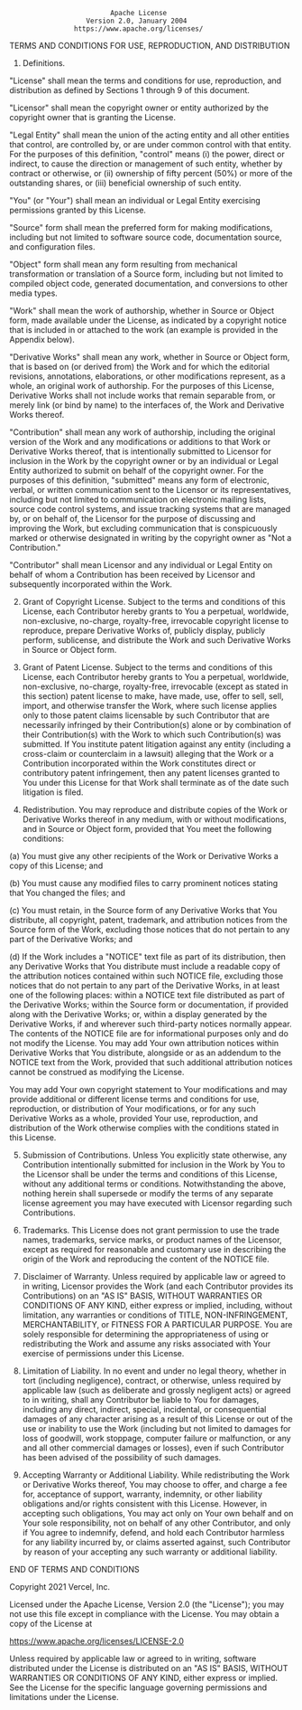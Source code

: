                              Apache License
                       Version 2.0, January 2004
                    https://www.apache.org/licenses/

TERMS AND CONDITIONS FOR USE, REPRODUCTION, AND DISTRIBUTION

1. Definitions.

  "License" shall mean the terms and conditions for use, reproduction,
  and distribution as defined by Sections 1 through 9 of this document.

  "Licensor" shall mean the copyright owner or entity authorized by
  the copyright owner that is granting the License.

  "Legal Entity" shall mean the union of the acting entity and all
  other entities that control, are controlled by, or are under common
  control with that entity. For the purposes of this definition,
  "control" means (i) the power, direct or indirect, to cause the
  direction or management of such entity, whether by contract or
  otherwise, or (ii) ownership of fifty percent (50%) or more of the
  outstanding shares, or (iii) beneficial ownership of such entity.

  "You" (or "Your") shall mean an individual or Legal Entity
  exercising permissions granted by this License.

  "Source" form shall mean the preferred form for making modifications,
  including but not limited to software source code, documentation
  source, and configuration files.

  "Object" form shall mean any form resulting from mechanical
  transformation or translation of a Source form, including but
  not limited to compiled object code, generated documentation,
  and conversions to other media types.

  "Work" shall mean the work of authorship, whether in Source or
  Object form, made available under the License, as indicated by a
  copyright notice that is included in or attached to the work
  (an example is provided in the Appendix below).

  "Derivative Works" shall mean any work, whether in Source or Object
  form, that is based on (or derived from) the Work and for which the
  editorial revisions, annotations, elaborations, or other modifications
  represent, as a whole, an original work of authorship. For the purposes
  of this License, Derivative Works shall not include works that remain
  separable from, or merely link (or bind by name) to the interfaces of,
  the Work and Derivative Works thereof.

  "Contribution" shall mean any work of authorship, including
  the original version of the Work and any modifications or additions
  to that Work or Derivative Works thereof, that is intentionally
  submitted to Licensor for inclusion in the Work by the copyright owner
  or by an individual or Legal Entity authorized to submit on behalf of
  the copyright owner. For the purposes of this definition, "submitted"
  means any form of electronic, verbal, or written communication sent
  to the Licensor or its representatives, including but not limited to
  communication on electronic mailing lists, source code control systems,
  and issue tracking systems that are managed by, or on behalf of, the
  Licensor for the purpose of discussing and improving the Work, but
  excluding communication that is conspicuously marked or otherwise
  designated in writing by the copyright owner as "Not a Contribution."

  "Contributor" shall mean Licensor and any individual or Legal Entity
  on behalf of whom a Contribution has been received by Licensor and
  subsequently incorporated within the Work.

2. Grant of Copyright License. Subject to the terms and conditions of
  this License, each Contributor hereby grants to You a perpetual,
  worldwide, non-exclusive, no-charge, royalty-free, irrevocable
  copyright license to reproduce, prepare Derivative Works of,
  publicly display, publicly perform, sublicense, and distribute the
  Work and such Derivative Works in Source or Object form.

3. Grant of Patent License. Subject to the terms and conditions of
  this License, each Contributor hereby grants to You a perpetual,
  worldwide, non-exclusive, no-charge, royalty-free, irrevocable
  (except as stated in this section) patent license to make, have made,
  use, offer to sell, sell, import, and otherwise transfer the Work,
  where such license applies only to those patent claims licensable
  by such Contributor that are necessarily infringed by their
  Contribution(s) alone or by combination of their Contribution(s)
  with the Work to which such Contribution(s) was submitted. If You
  institute patent litigation against any entity (including a
  cross-claim or counterclaim in a lawsuit) alleging that the Work
  or a Contribution incorporated within the Work constitutes direct
  or contributory patent infringement, then any patent licenses
  granted to You under this License for that Work shall terminate
  as of the date such litigation is filed.

4. Redistribution. You may reproduce and distribute copies of the
  Work or Derivative Works thereof in any medium, with or without
  modifications, and in Source or Object form, provided that You
  meet the following conditions:

  (a) You must give any other recipients of the Work or
      Derivative Works a copy of this License; and

  (b) You must cause any modified files to carry prominent notices
      stating that You changed the files; and

  (c) You must retain, in the Source form of any Derivative Works
      that You distribute, all copyright, patent, trademark, and
      attribution notices from the Source form of the Work,
      excluding those notices that do not pertain to any part of
      the Derivative Works; and

  (d) If the Work includes a "NOTICE" text file as part of its
      distribution, then any Derivative Works that You distribute must
      include a readable copy of the attribution notices contained
      within such NOTICE file, excluding those notices that do not
      pertain to any part of the Derivative Works, in at least one
      of the following places: within a NOTICE text file distributed
      as part of the Derivative Works; within the Source form or
      documentation, if provided along with the Derivative Works; or,
      within a display generated by the Derivative Works, if and
      wherever such third-party notices normally appear. The contents
      of the NOTICE file are for informational purposes only and
      do not modify the License. You may add Your own attribution
      notices within Derivative Works that You distribute, alongside
      or as an addendum to the NOTICE text from the Work, provided
      that such additional attribution notices cannot be construed
      as modifying the License.

  You may add Your own copyright statement to Your modifications and
  may provide additional or different license terms and conditions
  for use, reproduction, or distribution of Your modifications, or
  for any such Derivative Works as a whole, provided Your use,
  reproduction, and distribution of the Work otherwise complies with
  the conditions stated in this License.

5. Submission of Contributions. Unless You explicitly state otherwise,
  any Contribution intentionally submitted for inclusion in the Work
  by You to the Licensor shall be under the terms and conditions of
  this License, without any additional terms or conditions.
  Notwithstanding the above, nothing herein shall supersede or modify
  the terms of any separate license agreement you may have executed
  with Licensor regarding such Contributions.

6. Trademarks. This License does not grant permission to use the trade
  names, trademarks, service marks, or product names of the Licensor,
  except as required for reasonable and customary use in describing the
  origin of the Work and reproducing the content of the NOTICE file.

7. Disclaimer of Warranty. Unless required by applicable law or
  agreed to in writing, Licensor provides the Work (and each
  Contributor provides its Contributions) on an "AS IS" BASIS,
  WITHOUT WARRANTIES OR CONDITIONS OF ANY KIND, either express or
  implied, including, without limitation, any warranties or conditions
  of TITLE, NON-INFRINGEMENT, MERCHANTABILITY, or FITNESS FOR A
  PARTICULAR PURPOSE. You are solely responsible for determining the
  appropriateness of using or redistributing the Work and assume any
  risks associated with Your exercise of permissions under this License.

8. Limitation of Liability. In no event and under no legal theory,
  whether in tort (including negligence), contract, or otherwise,
  unless required by applicable law (such as deliberate and grossly
  negligent acts) or agreed to in writing, shall any Contributor be
  liable to You for damages, including any direct, indirect, special,
  incidental, or consequential damages of any character arising as a
  result of this License or out of the use or inability to use the
  Work (including but not limited to damages for loss of goodwill,
  work stoppage, computer failure or malfunction, or any and all
  other commercial damages or losses), even if such Contributor
  has been advised of the possibility of such damages.

9. Accepting Warranty or Additional Liability. While redistributing
  the Work or Derivative Works thereof, You may choose to offer,
  and charge a fee for, acceptance of support, warranty, indemnity,
  or other liability obligations and/or rights consistent with this
  License. However, in accepting such obligations, You may act only
  on Your own behalf and on Your sole responsibility, not on behalf
  of any other Contributor, and only if You agree to indemnify,
  defend, and hold each Contributor harmless for any liability
  incurred by, or claims asserted against, such Contributor by reason
  of your accepting any such warranty or additional liability.

END OF TERMS AND CONDITIONS

Copyright 2021 Vercel, Inc.

Licensed under the Apache License, Version 2.0 (the "License");
you may not use this file except in compliance with the License.
You may obtain a copy of the License at

   https://www.apache.org/licenses/LICENSE-2.0

Unless required by applicable law or agreed to in writing, software
distributed under the License is distributed on an "AS IS" BASIS,
WITHOUT WARRANTIES OR CONDITIONS OF ANY KIND, either express or implied.
See the License for the specific language governing permissions and
limitations under the License.
